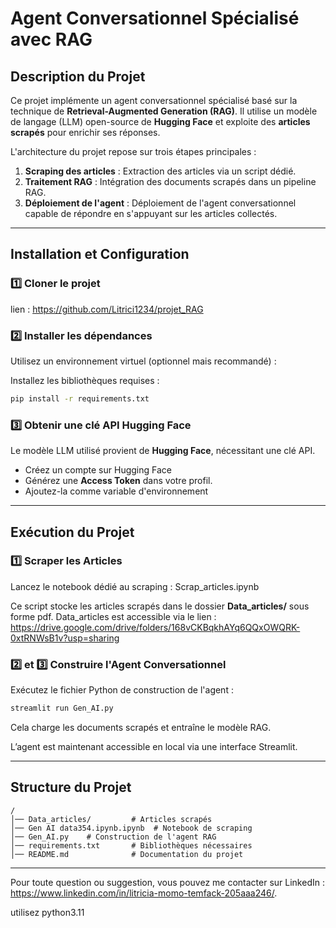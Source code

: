 # Agent Conversationnel Spécialisé avec RAG

##  Description du Projet
Ce projet implémente un agent conversationnel spécialisé basé sur la technique de **Retrieval-Augmented Generation (RAG)**. Il utilise un modèle de langage (LLM) open-source de **Hugging Face** et exploite des **articles scrapés** pour enrichir ses réponses.

L'architecture du projet repose sur trois étapes principales :
1. **Scraping des articles** : Extraction des articles via un script dédié.
2. **Traitement RAG** : Intégration des documents scrapés dans un pipeline RAG.
3. **Déploiement de l'agent** : Déploiement de l'agent conversationnel capable de répondre en s'appuyant sur les articles collectés.

---

##  Installation et Configuration
### 1️⃣ Cloner le projet
 lien :  https://github.com/Litrici1234/projet_RAG


### 2️⃣ Installer les dépendances
Utilisez un environnement virtuel (optionnel mais recommandé) :

Installez les bibliothèques requises :
```bash
pip install -r requirements.txt
```

### 3️⃣ Obtenir une clé API Hugging Face
Le modèle LLM utilisé provient de **Hugging Face**, nécessitant une clé API.
- Créez un compte sur Hugging Face
- Générez une **Access Token** dans votre profil.
- Ajoutez-la comme variable d'environnement
 
---

##  Exécution du Projet
### 1️⃣ Scraper les Articles
Lancez le notebook dédié au scraping : Scrap_articles.ipynb

Ce script stocke les articles scrapés dans le dossier **Data_articles/** sous forme pdf.
Data_articles est accessible via le lien : https://drive.google.com/drive/folders/168vCKBqkhAYq6QQxOWQRK-0xtRNWsB1v?usp=sharing
### 2️⃣  et 3️⃣ Construire l'Agent Conversationnel
Exécutez le fichier Python de construction de l'agent :
```bash
streamlit run Gen_AI.py
```
Cela charge les documents scrapés et entraîne le modèle RAG.

L’agent est maintenant accessible en local via une interface Streamlit.

---

## Structure du Projet
```
/
│── Data_articles/         # Articles scrapés
│── Gen AI data354.ipynb.ipynb  # Notebook de scraping
│── Gen_AI.py    # Construction de l'agent RAG
│── requirements.txt       # Bibliothèques nécessaires
│── README.md              # Documentation du projet
```

---



Pour toute question ou suggestion, vous pouvez me contacter sur LinkedIn : https://www.linkedin.com/in/litricia-momo-temfack-205aaa246/.

utilisez python3.11


